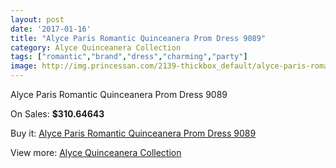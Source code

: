 ```yaml
---
layout: post
date: '2017-01-16'
title: "Alyce Paris Romantic Quinceanera Prom Dress 9089"
category: Alyce Quinceanera Collection
tags: ["romantic","brand","dress","charming","party"]
image: http://img.princessan.com/2139-thickbox_default/alyce-paris-romantic-quinceanera-prom-dress-9089.jpg
---
```

Alyce Paris Romantic Quinceanera Prom Dress 9089

On Sales: **$310.64643**
<a href="https://www.princessan.com/en/alyce-quinceanera-collection/960-alyce-paris-romantic-quinceanera-prom-dress-9089.html"><amp-img layout="responsive" width="600" height="600" src="//img.princessan.com/2139-thickbox_default/alyce-paris-romantic-quinceanera-prom-dress-9089.jpg" alt="Alyce Paris Romantic Quinceanera Prom Dress 9089 0" /></a>
<a href="https://www.princessan.com/en/alyce-quinceanera-collection/960-alyce-paris-romantic-quinceanera-prom-dress-9089.html"><amp-img layout="responsive" width="600" height="600" src="//img.princessan.com/2140-thickbox_default/alyce-paris-romantic-quinceanera-prom-dress-9089.jpg" alt="Alyce Paris Romantic Quinceanera Prom Dress 9089 1" /></a>

Buy it: [Alyce Paris Romantic Quinceanera Prom Dress 9089](https://www.princessan.com/en/alyce-quinceanera-collection/960-alyce-paris-romantic-quinceanera-prom-dress-9089.html "Alyce Paris Romantic Quinceanera Prom Dress 9089")

View more: [Alyce Quinceanera Collection](https://www.princessan.com/en/9-alyce-quinceanera-collection "Alyce Quinceanera Collection")
